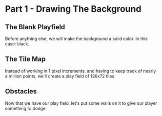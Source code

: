 # Part 1 - Drawing The Background

## The Blank Playfield
Before anything else, we will make the background a solid color.  In this case: black.

## The Tile Map
Instead of working in 1 pixel increments, and having to keep track of nearly a million points, we'll create a play field of 128x72 tiles.

## Obstacles
Now that we have our play field, let's put some walls on it to give our player something to dodge.
